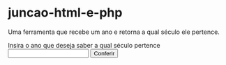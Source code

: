 # juncao-html-e-php
Uma ferramenta que recebe um ano e retorna a qual século ele pertence.


<html>
  <form method="GET">
    <label for="ano">Insira o ano que deseja saber a qual século pertence</label>
    <input name="ano" type="text">
    <input type="submit" value="Conferir">
  </form>
</html>

<?php
function verificaSeculo($ano){
  $divisaointeira = intval($ano) % 100;
  // se são anos "redondos" (ex.: 1700, 1800, 2100) é só dividir por cem que obtém-se o século
  if  ($divisaointeira == 0){
    return intval($ano) / 100;
  } else { //se for ex.: 1937, 2017... faz-se a divisão por cem e depois é arredondado para cima
    return intval (ceil (intval ($ano) / 100));
  }
}

$ano = $_GET["ano"];
$seculo = verificaSeculo($ano);
if (!$seculo == ''){
  echo $seculo;
}
?> 

